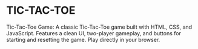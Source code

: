 # TIC-TAC-TOE
Tic-Tac-Toe Game: A classic Tic-Tac-Toe game built with HTML, CSS, and JavaScript. Features a clean UI, two-player gameplay, and buttons for starting and resetting the game. Play directly in your browser. 
